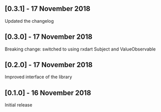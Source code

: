 ## [0.3.1] - 17 November 2018
Updated the changelog

## [0.3.0] - 17 November 2018
Breaking change: switched to using rxdart Subject and ValueObservable

## [0.2.0] - 17 November 2018
Improved interface of the library

## [0.1.0] - 16 November 2018
Initial release